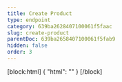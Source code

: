 ```yaml
---
title: Create Product
type: endpoint
category: 639ba2628407100061f5faac
slug: create-product
parentDoc: 639ba2658407100061f5fab9
hidden: false
order: 3
---
```

[block:html]
{
  "html": "<style>\n.LanguagePicker-divider { \n  display: none; }\n</style>"
}
[/block]